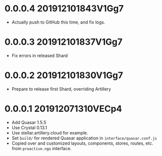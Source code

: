 # 0.0.0.4 201912101843V1Gg7
* Actually push to GitHub this time, and fix logs.

# 0.0.0.3 201912101837V1Gg7
* Fix errors in released Shard

# 0.0.0.2 201912101830V1Gg7
* Prepare to release first Shard, overriding Artillery

# 0.0.0.1 201912071310VECp4
* Add Quasar 1.5.5
* Use Crystal 0.13.1
* Use stellar.artillery.cloud for example.
* Set `build/` for rendered Quasar application in `interface/quasar.conf.js`
* Copied over and customized layouts, components, stores, routes, etc. from `proactive.ngo` interface.